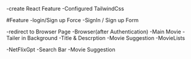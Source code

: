 -create React Feature
-Configured TailwindCss

#Feature
   -login/Sign up Force
   -SignIn / Sign up Form

-redirect to Browser Page
    -Browser(after Authentication)
    -Main Movie
    -Tailer in Background
    -Title & Descrption
    -Movie Suggestion
    -MovieLists

-NetFlixGpt
     -Search Bar
     -Movie Suggestion

